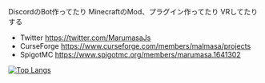 DiscordのBot作ってたり
MinecraftのMod、プラグイン作ってたり
VRしてたりする

* Twitter https://twitter.com/MarumasaJs
* CurseForge https://www.curseforge.com/members/malmasa/projects
* SpigotMC https://www.spigotmc.org/members/marumasa.1641302

[![Top Langs](https://github-readme-stats.vercel.app/api/top-langs/?username=malken21&langs_count=10&layout=pie)](https://github.com/anuraghazra/github-readme-stats)
